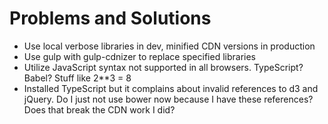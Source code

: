 # Problems and Solutions
* Use local verbose libraries in dev, minified CDN versions in production
 * Use gulp with gulp-cdnizer to replace specified libraries
* Utilize JavaScript syntax not supported in all browsers.  TypeScript?  Babel?  Stuff like 2**3 = 8
 * Installed TypeScript but it complains about invalid references to d3 and jQuery.  Do I just not use bower now because I have these references?  Does that break the CDN work I did?